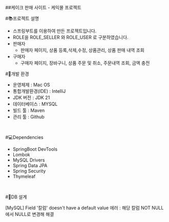 ##케이크 판매 사이트 - 케익몰 프로젝트

#📚프로젝트 설명
<br>
- 스프링부트를 이용하여 만든 프로젝트입니다.
- ROLE을 ROLE_SELLER 와 ROLE_USER 로 구분하였습니다.
- 판매자
  - 판매자 페이지, 상품 등록,삭제,수정, 상품관리, 상품 판매 내역 조회
- 구매자
  - 구매자 페이지, 장바구니, 상품 주문 및 취소, 주문내역 조회, 금액 충전

#🔧개발 환경
<br>
- 운영체제 : Mac OS
- 통합개발환경(IDE) : IntelliJ
- JDK 버전 : JDK 21
- 데이터베이스 : MYSQL
- 빌드 툴 : Maven
- 관리 툴 : Github
<br>

#💻Dependencies
- SpringBoot DevTools
- Lombok
- MySQL Drivers
- Spring Data JPA
- Spring Security
- Thymeleaf
<br>

#📝DB 설계



[MySQL] Field '칼럼' doesn't have a default value 에러 : 
해당 칼럼 NOT NULL 에서 NULL로 변경해 해결

